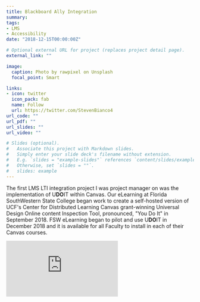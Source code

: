 ```yaml
---
title: Blackboard Ally Integration
summary: 
tags:
- LMS
- Accessibility
date: "2018-12-15T00:00:00Z"

# Optional external URL for project (replaces project detail page).
external_link: ""

image:
  caption: Photo by rawpixel on Unsplash
  focal_point: Smart

links:
- icon: twitter
  icon_pack: fab
  name: Follow
  url: https://twitter.com/StevenBianco4
url_code: ""
url_pdf: ""
url_slides: ""
url_video: ""

# Slides (optional).
#   Associate this project with Markdown slides.
#   Simply enter your slide deck's filename without extension.
#   E.g. `slides = "example-slides"` references `content/slides/example-slides.md`.
#   Otherwise, set `slides = ""`.
#   slides: example
---
```


The first LMS LTI integration project I was project manager on was the implementation of U**DO**IT within Canvas. Our eLearning at Florida SouthWestern State College began work to create a self-hosted version of UCF's Center for Distributed Learning Canvas grant-winning Universal Design Online content Inspection Tool, pronounced, "You Do It" in September 2018. FSW eLearning began to pilot and use U**DO**IT in December 2018 and it is available for all Faculty to install in each of their Canvas courses.

<div class="embed-responsive embed-responsive-16by9 mb-3"><iframe id="kaltura_player" src="https://cdnapisec.kaltura.com/p/2274241/sp/227424100/embedIframeJs/uiconf_id/39062931/partner_id/2274241?iframeembed=true&playerId=kaltura_player&entry_id=1_wnqm2fy1&flashvars[streamerType]=auto&amp;flashvars[localizationCode]=en&amp;flashvars[leadWithHTML5]=true&amp;flashvars[sideBarContainer.plugin]=true&amp;flashvars[sideBarContainer.position]=left&amp;flashvars[sideBarContainer.clickToClose]=true&amp;flashvars[chapters.plugin]=true&amp;flashvars[chapters.layout]=vertical&amp;flashvars[chapters.thumbnailRotator]=false&amp;flashvars[streamSelector.plugin]=true&amp;flashvars[EmbedPlayer.SpinnerTarget]=videoHolder&amp;flashvars[dualScreen.plugin]=true&amp;flashvars[hotspots.plugin]=1&amp;flashvars[Kaltura.addCrossoriginToIframe]=true&amp;&wid=1_u1dnuurq" class="embed-responsive-item" allowfullscreen webkitallowfullscreen mozAllowFullScreen allow="autoplay *; fullscreen *; encrypted-media *" sandbox="allow-forms allow-same-origin allow-scripts allow-top-navigation allow-pointer-lock allow-popups allow-modals allow-orientation-lock allow-popups-to-escape-sandbox allow-presentation allow-top-navigation-by-user-activation" frameborder="0" title="Kaltura Player"></iframe></div> 
